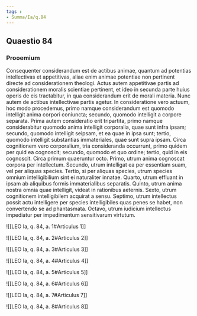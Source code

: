 ```yaml
---
tags : 
- Summa/Ia/q.84
---
```


## Quaestio 84

### Prooemium

Consequenter considerandum est de actibus animae, quantum ad potentias intellectivas et appetitivas, aliae enim animae potentiae non pertinent directe ad considerationem theologi. Actus autem appetitivae partis ad considerationem moralis scientiae pertinent, et ideo in secunda parte huius operis de eis tractabitur, in qua considerandum erit de morali materia. Nunc autem de actibus intellectivae partis agetur. In consideratione vero actuum, hoc modo procedemus, primo namque considerandum est quomodo intelligit anima corpori coniuncta; secundo, quomodo intelligit a corpore separata. Prima autem consideratio erit tripartita, primo namque considerabitur quomodo anima intelligit corporalia, quae sunt infra ipsam; secundo, quomodo intelligit seipsam, et ea quae in ipsa sunt; tertio, quomodo intelligit substantias immateriales, quae sunt supra ipsam. Circa cognitionem vero corporalium, tria consideranda occurrunt, primo quidem per quid ea cognoscit; secundo, quomodo et quo ordine; tertio, quid in eis cognoscit. Circa primum quaeruntur octo. Primo, utrum anima cognoscat corpora per intellectum. Secundo, utrum intelligat ea per essentiam suam, vel per aliquas species. Tertio, si per aliquas species, utrum species omnium intelligibilium sint ei naturaliter innatae. Quarto, utrum effluant in ipsam ab aliquibus formis immaterialibus separatis. Quinto, utrum anima nostra omnia quae intelligit, videat in rationibus aeternis. Sexto, utrum cognitionem intelligibilem acquirat a sensu. Septimo, utrum intellectus possit actu intelligere per species intelligibiles quas penes se habet, non convertendo se ad phantasmata. Octavo, utrum iudicium intellectus impediatur per impedimentum sensitivarum virtutum.

![[LEO Ia, q. 84, a. 1#Articulus 1]]

![[LEO Ia, q. 84, a. 2#Articulus 2]]

![[LEO Ia, q. 84, a. 3#Articulus 3]]

![[LEO Ia, q. 84, a. 4#Articulus 4]]

![[LEO Ia, q. 84, a. 5#Articulus 5]]

![[LEO Ia, q. 84, a. 6#Articulus 6]]

![[LEO Ia, q. 84, a. 7#Articulus 7]]

![[LEO Ia, q. 84, a. 8#Articulus 8]]

